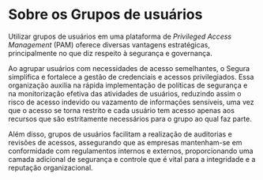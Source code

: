 # Sobre os Grupos de usuários

Utilizar grupos de usuários em uma plataforma de *Privileged Access Management* (PAM) oferece diversas vantagens estratégicas, principalmente no que diz respeito à segurança e governança. 

Ao agrupar usuários com necessidades de acesso semelhantes, o Segura simplifica e fortalece a gestão de credenciais e acessos privilegiados. Essa organização auxilia na rápida implementação de políticas de segurança e na monitorização efetiva das atividades de usuários, reduzindo assim o risco de acesso indevido ou vazamento de informações sensíveis, uma vez que o acesso se torna restrito e cada usuário tem acesso apenas aos recursos que são estritamente necessários para o grupo ao qual faz parte. 

Além disso, grupos de usuários facilitam a realização de auditorias e revisões de acessos, assegurando que as empresas mantenham-se em conformidade com regulamentos internos e externos, proporcionando uma camada adicional de segurança e controle que é vital para a integridade e a reputação organizacional.